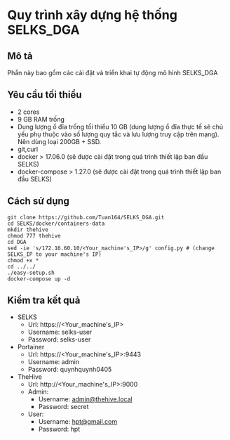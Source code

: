 # Quy trình xây dựng hệ thống SELKS_DGA
## Mô tả
Phần này bao gồm các cài đặt và triển khai tự động mô hình SELKS_DGA 

## Yêu cầu tối thiểu
- 2 cores
- 9 GB RAM trống
- Dung lượng ổ đĩa trống tối thiểu 10 GB (dung lượng ổ đĩa thực tế sẽ chủ yếu phụ thuộc vào số lượng quy tắc và lưu lượng truy cập trên mạng). Nên dùng loại 200GB + SSD.
- git,curl
- docker > 17.06.0 (sẽ được cài đặt trong quá trình thiết lập ban đầu SELKS)
- docker-compose > 1.27.0 (sẽ được cài đặt trong quá trình thiết lập ban đầu SELKS)

## Cách sử dụng
```
git clone https://github.com/Tuan164/SELKS_DGA.git
cd SELKS/docker/containers-data
mkdir thehive
chmod 777 thehive
cd DGA
sed -ie 's/172.16.60.10/<Your_machine's_IP>/g' config.py # (change SELKS_IP to your machine's IP)
chmod +x *
cd ../../
./easy-setup.sh
docker-compose up -d 
```

## Kiểm tra kết quả
- SELKS
    - Url: https://<Your_machine's_IP>
    - Username: selks-user
    - Password: selks-user
- Portainer
    - Url: https://<Your_machine's_IP>:9443
    - Username: admin
    - Password: quynhquynh0405        
- TheHive
    - Url: http://<Your_machine's_IP>:9000
    - Admin:
        - Username: admin@thehive.local
        - Password: secret
    - User:  
        - Username: hpt@gmail.com   
        - Password: hpt
